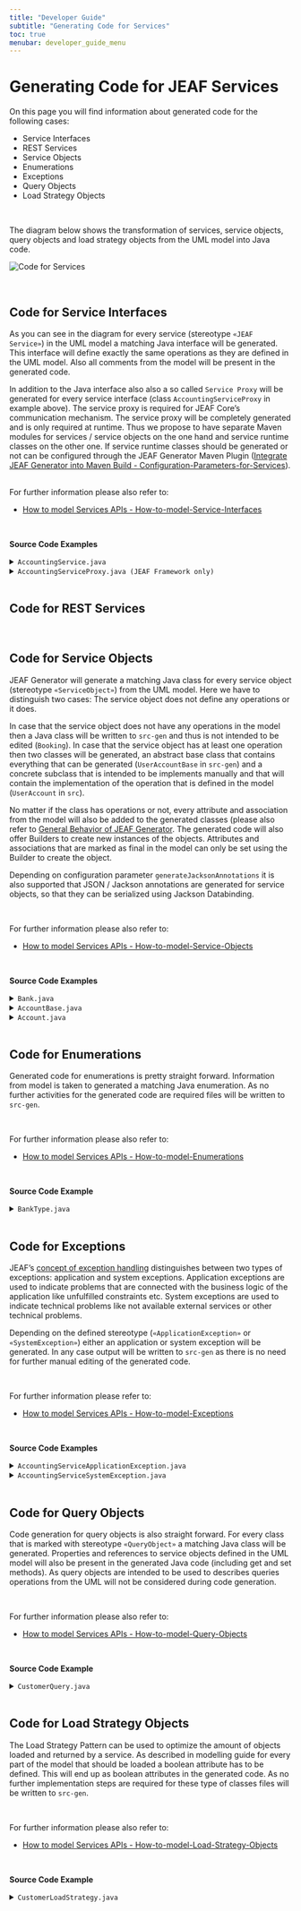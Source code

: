 ```yaml
---
title: "Developer Guide"
subtitle: "Generating Code for Services"
toc: true
menubar: developer_guide_menu
---
```


# Generating Code for JEAF Services

On this page you will find information about generated code for the following cases:

- Service Interfaces
- REST Services
- Service Objects
- Enumerations
- Exceptions
- Query Objects
- Load Strategy Objects

<br>

The diagram below shows the transformation of services, service objects, query objects and load strategy objects from the UML model into Java code.

![Code for Services](../../images/code_for_services.png)

<br>

## Code for Service Interfaces

As you can see in the diagram for every service (stereotype `«JEAF Service»`) in the UML model a matching Java interface will be generated. This interface will define exactly the same operations as they are defined in the UML model. Also all comments from the model will be present in the generated code.

In addition to the Java interface also also a so called `Service Proxy` will be generated for every service interface (class `AccountingServiceProxy` in example above). The service proxy is required for JEAF Core’s communication mechanism. The service proxy will be completely generated and is only required at runtime. Thus we propose to have separate Maven modules for services / service objects on the one hand and service runtime classes on the other one. If service runtime classes should be generated or not can be configured through the JEAF Generator Maven Plugin ([Integrate JEAF Generator into Maven Build - Configuration-Parameters-for-Services](../../developer-guide/maven-plugin-configuration/#configuration-parameters-for-services--rest-resources)).

<br>For further information please also refer to:

- [How to model Services APIs - How-to-model-Service-Interfaces](../../uml-modeling-guide/how-to-model-rest-service-apis)

<br>

**Source Code Examples**

<details>
  <summary><code>AccountingService.java</code></summary>
<script src="https://emgithub.com/embed-v2.js?target=https%3A%2F%2Fgithub.com%2Fanaptecs%2Fjeaf-generator-samples%2Fblob%2Fmaster%2Faccounting-services-api%2Fsrc-gen%2Fmain%2Fjava%2Fcom%2Fanaptecs%2Fjeaf%2Faccounting%2FAccountingService.java&style=base16%2Fatelier-forest-light&type=code&showBorder=on&showFileMeta=on&showFullPath=on&showCopy=on"></script>
</details>
<details>
  <summary><code>AccountingServiceProxy.java (JEAF Framework only)</code></summary>
<script src="https://emgithub.com/embed-v2.js?target=https%3A%2F%2Fgithub.com%2Fanaptecs%2Fjeaf-generator-samples%2Fblob%2Fmaster%2Faccounting-services-api-runtime%2Fsrc-gen%2Fmain%2Fjava%2Fcom%2Fanaptecs%2Fjeaf%2Faccounting%2FAccountingServiceProxy.java&style=base16%2Fatelier-forest-light&type=code&showBorder=on&showFileMeta=on&showFullPath=on&showCopy=on"></script>
</details>
<br>

## Code for REST Services

<br>

## Code for Service Objects

JEAF Generator will generate a matching Java class for every service object (stereotype `«ServiceObject»`) from the UML model. Here we have to distinguish two cases: The service object does not define any operations or it does.

In case that the service object does not have any operations in the model then a Java class will be written to `src-gen` and thus is not intended to be edited (`Booking`). In case that the service object has at least one operation then two classes will be generated, an abstract base class that contains everything that can be generated (`UserAccountBase` in `src-gen`) and a concrete subclass that is intended to be implements manually and that will contain the implementation of the operation that is defined in the model (`UserAccount` in `src`).

No matter if the class has operations or not, every attribute and association from the model will also be added to the generated classes (please also refer to [General Behavior of JEAF Generator](../general-behavior). The generated code will also offer Builders to create new instances of the objects. Attributes and associations that are marked as final in the model can only be set using the Builder to create the object.

Depending on configuration parameter `generateJacksonAnnotations` it is also supported that JSON / Jackson annotations are generated for service objects, so that they can be serialized using Jackson Databinding.

<br>

For further information please also refer to:

- [How to model Services APIs - How-to-model-Service-Objects](../../uml-modeling-guide/how-to-model-rest-service-apis)

<br>

**Source Code Examples**

<details>
  <summary><code>Bank.java</code></summary>
<script src="https://emgithub.com/embed-v2.js?target=https%3A%2F%2Fgithub.com%2Fanaptecs%2Fjeaf-generator-samples%2Fblob%2Fmaster%2Faccounting-service-objects%2Fsrc-gen%2Fmain%2Fjava%2Fcom%2Fanaptecs%2Fjeaf%2Faccounting%2FBank.java&style=base16%2Fatelier-forest-light&type=code&showBorder=on&showFileMeta=on&showFullPath=on&showCopy=on"></script>
</details>
<details>
  <summary><code>AccountBase.java</code></summary>
<script src="https://emgithub.com/embed-v2.js?target=https%3A%2F%2Fgithub.com%2Fanaptecs%2Fjeaf-generator-samples%2Fblob%2Fmaster%2Faccounting-service-objects%2Fsrc-gen%2Fmain%2Fjava%2Fcom%2Fanaptecs%2Fjeaf%2Faccounting%2FAccountBase.java&style=base16%2Fatelier-forest-light&type=code&showBorder=on&showFileMeta=on&showFullPath=on&showCopy=on"></script>
</details>
<details>
  <summary><code>Account.java</code></summary>
<script src="https://emgithub.com/embed-v2.js?target=https%3A%2F%2Fgithub.com%2Fanaptecs%2Fjeaf-generator-samples%2Fblob%2Fmaster%2Faccounting-service-objects%2Fsrc-gen%2Fmain%2Fjava%2Fcom%2Fanaptecs%2Fjeaf%2Faccounting%2FAccount.java&style=base16%2Fatelier-forest-light&type=code&showBorder=on&showFileMeta=on&showFullPath=on&showCopy=on"></script>
</details>

<br>

## Code for Enumerations

Generated code for enumerations is pretty straight forward. Information from model is taken to generated a matching Java enumeration. As no further activities for the generated code are required files will be written to `src-gen`.

<br>

For further information please also refer to:

- [How to model Services APIs - How-to-model-Enumerations](../../uml-modeling-guide/how-to-model-rest-service-apis)

<br>

**Source Code Example**

<details>
  <summary><code>BankType.java</code></summary>
<script src="https://emgithub.com/embed-v2.js?target=https%3A%2F%2Fgithub.com%2Fanaptecs%2Fjeaf-generator-samples%2Fblob%2Fmaster%2Faccounting-service-objects%2Fsrc-gen%2Fmain%2Fjava%2Fcom%2Fanaptecs%2Fjeaf%2Faccounting%2FBankType.java&style=base16%2Fatelier-forest-light&type=code&showBorder=on&showFileMeta=on&showFullPath=on&showCopy=on"></script>
</details>

<br>

## Code for Exceptions

JEAF’s [concept of exception handling](https://anaptecs.atlassian.net/wiki/spaces/JEAF/pages/1542426 "https://anaptecs.atlassian.net/wiki/spaces/JEAF/pages/1542426") distinguishes between two types of exceptions: application and system exceptions. Application exceptions are used to indicate problems that are connected with the business logic of the application like unfulfilled constraints etc. System exceptions are used to indicate technical problems like not available external services or other technical problems.

Depending on the defined stereotype (`«ApplicationException»` or `«SystemException»`) either an application or system exception will be generated. In any case output will be written to `src-gen` as there is no need for further manual editing of the generated code.

<br>

For further information please refer to:

- [How to model Services APIs - How-to-model-Exceptions](../../uml-modeling-guide/how-to-model-rest-service-apis)

<br>

**Source Code Examples**

<details>
  <summary><code>AccountingServiceApplicationException.java</code></summary>
<script src="https://emgithub.com/embed-v2.js?target=https%3A%2F%2Fgithub.com%2Fanaptecs%2Fjeaf-generator-samples%2Fblob%2Fmaster%2Faccounting-service-objects%2Fsrc-gen%2Fmain%2Fjava%2Fcom%2Fanaptecs%2Fjeaf%2Faccounting%2FAccountingServiceApplicationException.java&style=base16%2Fatelier-forest-light&type=code&showBorder=on&showFileMeta=on&showFullPath=on&showCopy=on"></script>
</details>
<details>
  <summary><code>AccountingServiceSystemException.java</code></summary>
<script src="https://emgithub.com/embed-v2.js?target=https%3A%2F%2Fgithub.com%2Fanaptecs%2Fjeaf-generator-samples%2Fblob%2Fmaster%2Faccounting-service-objects%2Fsrc-gen%2Fmain%2Fjava%2Fcom%2Fanaptecs%2Fjeaf%2Faccounting%2FAccountingServiceSystemException.java&style=base16%2Fatelier-forest-light&type=code&showBorder=on&showFileMeta=on&showFullPath=on&showCopy=on"></script>
</details>

<br>

## Code for Query Objects

Code generation for query objects is also straight forward. For every class that is marked with stereotype `«QueryObject»` a matching Java class will be generated. Properties and references to service objects defined in the UML model will also be present in the generated Java code (including get and set methods). As query objects are intended to be used to describes queries operations from the UML will not be considered during code generation.

<br>

For further information please also refer to:

- [How to model Services APIs - How-to-model-Query-Objects](../../uml-modeling-guide/how-to-model-rest-service-apis)

<br>

**Source Code Example**

<details>
  <summary><code>CustomerQuery.java</code></summary>
<script src="https://emgithub.com/embed-v2.js?target=https%3A%2F%2Fgithub.com%2Fanaptecs%2Fjeaf-generator-samples%2Fblob%2Fmaster%2Faccounting-service-objects%2Fsrc-gen%2Fmain%2Fjava%2Fcom%2Fanaptecs%2Fjeaf%2Faccounting%2FCustomerQuery.java&style=base16%2Fatelier-forest-light&type=code&showBorder=on&showFileMeta=on&showFullPath=on&showCopy=on"></script>
</details>

<br>

## Code for Load Strategy Objects

The Load Strategy Pattern can be used to optimize the amount of objects loaded and returned by a service. As described in modelling guide for every part of the model that should be loaded a boolean attribute has to be defined. This will end up as boolean attributes in the generated code. As no further implementation steps are required for these type of classes files will be written to `src-gen`.

<br>

For further information please also refer to:

- [How to model Services APIs - How-to-model-Load-Strategy-Objects](../../uml-modeling-guide/how-to-model-rest-service-apis)

<br>

**Source Code Example**

<details>
  <summary><code>CustomerLoadStrategy.java</code></summary>
<script src="https://emgithub.com/embed-v2.js?target=https%3A%2F%2Fgithub.com%2Fanaptecs%2Fjeaf-generator-samples%2Fblob%2Fmaster%2Faccounting-service-objects%2Fsrc-gen%2Fmain%2Fjava%2Fcom%2Fanaptecs%2Fjeaf%2Faccounting%2FCustomerLoadStrategy.java&style=base16%2Fatelier-forest-light&type=code&showBorder=on&showFileMeta=on&showFullPath=on&showCopy=on"></script>
</details>